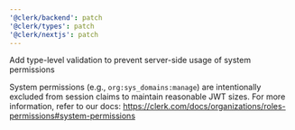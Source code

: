 ```yaml
---
'@clerk/backend': patch
'@clerk/types': patch
'@clerk/nextjs': patch
---
```


Add type-level validation to prevent server-side usage of system permissions

System permissions (e.g., `org:sys_domains:manage`) are intentionally excluded from session claims to maintain reasonable JWT sizes. For more information, refer to our docs: https://clerk.com/docs/organizations/roles-permissions#system-permissions

